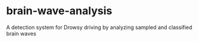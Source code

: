 # brain-wave-analysis
A detection system for Drowsy driving by analyzing sampled and classified brain waves
